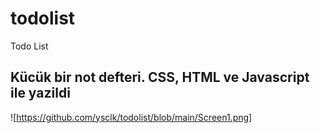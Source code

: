 # todolist
Todo List 

## Kücük bir not defteri. CSS, HTML ve Javascript ile yazildi

![https://github.com/ysclk/todolist/blob/main/Screen1.png]
